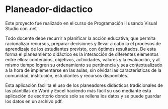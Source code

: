 # Planeador-didactico
Este proyecto fue realizado en el curso de Programación II usando Visual Studio con .net

Todo docente debe recurrir a planificar la acción educativa, que permita racionalizar recursos, preparar decisiones
y llevar a cabo la el procesos de aprendizaje de los estudiantes previsto, con óptimos resultados. De esta forma el
planeamiento didáctico es la interacción de diferentes elementos entre ellos: contenidos, objetivos, actividades, valores
y la evaluación, y al mismo tiempo logren su ordenamiento su pertinencia y sea contextualizado a la hora de implementarse 
en las aulas, sin olvidar las características de la comunidad, institución, estudiantes y recursos disponibles. 

Esta aplicación facilita el uso de los planeadores didácticos tradicionales de las plantillas de Word y Excel haciendo más
fácil su uso mediante esta aplicación de escritorio donde solo se rellena los datos y se puede guardar los datos en un archivo pdf.
